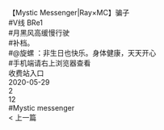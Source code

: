 <br/>
【Mystic Messenger|Ray×MC】骗子<br/>
#V线 BRe1<br/>
#月黑风高缓慢行驶<br/>
#补档。<br/>
#@旋螺 ：非生日也快乐。身体健康，天天开心<br/>
#手机端请右上浏览器查看<br/>
收费站入口<br/>
2020-05-29<br/>
2<br/>
12<br/>
#Mystic messenger<br/>
< 上一篇<br/>
